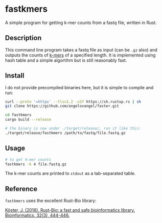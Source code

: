 
# fastkmers

A simple program for getting k-mer counts from a fastq file, written in Rust.

## Description

This command line program takes a fastq file as input (can be `.gz` also) and outputs the counts of [k-mers](https://en.wikipedia.org/wiki/K-mer) of a specified length. It is implemented using hash table and a simple algortihm but is still reasonably fast.

## Install

I do not provide precompiled binaries here, but it is simple to compile and run:

```bash
curl --proto '=https' --tlsv1.2 -sSf https://sh.rustup.rs | sh
git clone https://github.com/angelovangel/faster.git

cd fastkmers
cargo build --release

# the binary is now under ./target/release/, run it like this:
./target/release/fastkmers /path/to/fastq/file.fastq.gz

```

## Usage


```bash
# to get 4-mer counts
fastkmers -k 4 file.fastq.gz

```

The k-mer counts are printed to `stdout` as a tab-separated table.
## Reference

`fastkmers` uses the excellent Rust-Bio library:

[Köster, J. (2016). Rust-Bio: a fast and safe bioinformatics library. Bioinformatics, 32(3), 444-446.](https://academic.oup.com/bioinformatics/article/32/3/444/1743419)
